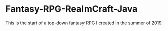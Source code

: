 # Fantasy-RPG-RealmCraft-Java
This is the start of a top-down fantasy RPG I created in the summer of 2019.

